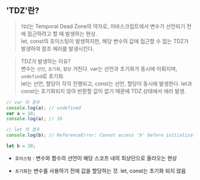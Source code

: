 ## 'TDZ'란?

> `TDZ`는 Temporal Dead Zone의 약자로, 자바스크립트에서 변수가 선언되기 전에 접근하려고 할 때 발생하는 현상.<br/>
> let, const의 호이스팅이 발생하지만, 해당 변수의 값에 접근할 수 없는 TDZ가 발생하여 참조 에러를 발생시킨다.

> TDZ가 발생하는 이유? <br/>
> 변수는 `선언`, `초기화`, `할당` 거친다.
> var는 선언과 초기화가 동시에 이뤄지며, `undefind`로 초기화.<br/>
> let는 선언, 할당이 각각 진행되고, const는 선언, 할당이 동시에 발생한다.
> let과 const는 초기화되지 않아 반환할 값이 없기 때문에 TDZ 상태에서 에러 발생.

```javascript
// var 의 경우
console.log(a); // undefined
var a = 10;
console.log(a); // 10

// let 의 경우
console.log(b); // ReferenceError: Cannot access 'b' before initialization

let b = 20;
```

- `호이스팅` : 변수와 함수의 선언이 해당 스코프 내의 최상단으로 올라오는 현상

- `초기화`는 변수를 사용하기 전에 값을 할당하는 것. let, const는 초기화 되지 않음
